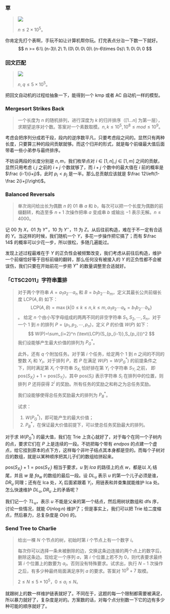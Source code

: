 ### 草

> ![](./p51.png)
>
> $n\le 2\times 10^5$。

你肯定先打个表啊，手玩不如让计算机帮你玩。打完表点分治一下数一下就好。
$$
n >= 6:\\
(n-3)\ 2\ 1\ (0\ 0\ 0\ 0)\ (n-6\times 0s)\ 1\ 0\ 0\ 0
$$

### 回文匹配

> ![](./p52.png)
>
> $n,q\le 5\times 10^5$。

把回文自动机的过程给抽象一下，能得到一个 kmp 或者 AC 自动机一样的模型。

### Mergesort Strikes Back

> 一个长度为 $n$ 的随机排列，进行深度为 $k$ 的归并排序（$[1\dots n]$ 为第一层），求期望逆序对个数。答案对一个素数取模。$n,k\leq 10^5,10^8\leq mod\leq 10^9$。

考虑会把序列分成若干段，段内的逆序数平凡，只要考虑段之间的。显然只有两种长度，只要算三种的段间贡献就够。而这个归并的形式，就是每个前缀最大值后面带着一些小弟参与最终排序。

不妨设两段的长度分别是 $n,m$，我们枚举点对 $i\in[1,n],j\in[1,m]$ 之间的贡献，显然只用考虑 $i,j$ 之前的 $i+j$ 个数就够了，而 $i+j$ 个数中的最大值在 $i$ 前的概率是 $\frac {i-1}{i+j}$，此时 $p_i<p_j$ 是一半。那么总贡献应该就是 $\frac 12\left(1-\frac 2{i+j}\right)$。

### Balanced Reversals

> 单次询问给出长为偶数 $n$ 的 01 串 $a$ 和 $b$，每次可以把一个长度为偶数的前缀翻转，构造至多 $n+1$ 次操作把串 $a$ 变成串 $b$ 或输出 $-1$ 表示无解。$n\le 4000$。

记 00 为 $X$，01 为 $Y^{+}$，10 为 $Y^{-}$，11 为 $Z$。从后往前构造，难在于不一定有合适的 $Y$。当这样的时候，我们随机一个 $Y$，多花一步操作把它搞了；而有 $\frac 14$ 的概率可以少花一步，所以很松，多随几遍能过。

发现上述过程最难在于 $Y$ 的正负性会被频繁改变，我们考虑从前往后构造，维护一个前缀恰好等于目标前缀的翻转，那么任何没有被接入的 $Y$ 的正负性都不会被误伤，我们只要在开始前花一步把 $Y^{+}$ 的数量调整至合适就好。

### 「CTSC2011」字符串重排

> 对于两个字符串 $A = a_1a_2\cdots a_n$ 和 $B = b_1b_2\cdots b_m$，定义其最长公共前缀长度 $\text{LCP}(A, B)$ 如下：
> $$\text{LCP}(A,B)=\max \{k|0\le k\le n,k\le m,a_1a_2\cdots a_k=b_1b_2\cdots b_k\}$$。
> 给定 $n$ 个由小写字母组成的两两不同的非空字符串 $S_1, S_2, \cdots , S_n$，对于一个 $1$ 到 $n$ 的排列 $P = (p_1, p_2, \cdots , p_n)$，定义 $P$ 的价值 $W(P)$ 如下：
> $$
> W(P)=\sum_{i=2}^n (\text{LCP}(S_{p_{i-1}},S_{p_i}))^2
> $$
> 我们设能够产生最大价值的排列为 $P_G^*$。
>
> 此外，还有 $q$ 个附加任务。对于第 $i$ 个任务，给定两个 $1$ 到 $n$ 之间的不同的整数 $X_i$ 和 $Y_i$。对于排列 $P$，若 $P$ 在满足 $W (P) = W (P_G^*)$ 的前提条件之下，同时满足第 $X_i$ 个字符串 $S_{X_i}$ 恰好排在第 $Y_i$ 个字符串 $S_{Y_i}$ 之前， 即 $\text{pos}(S_{X_i}) +1= \text{pos}(S_{Y_i})$，其中 $\text{pos}(S_i)$ 表示字符串 $S_i$ 在排列中的位置，则排列 $P$ 还将获得 $2^i$ 的奖励。所有任务的奖励之和称之为总任务奖励。
>
> 我们设能够使得总任务奖励最大的排列为 $P_B^*$。
>
> 试求：
> 1. $W(P_G^*)$，即可能产生的最大价值；
> 2. $P_B^*$，在保证最大价值前提下，可以使总任务奖励最大的排列。

对于求 $W(P_G^*)$ 的最大值，我们在 Trie 上贪心就好了，对于每个在同一个子树内的点，要求它们在 $P$ 上是连续的一段。不妨把每个带有 $endpos$ 的点建一个虚点，给它挂到原本的点下方，这样每个非叶子结点其本身都是空的。而每个子树对应的数组，就是以某种顺序把其儿子们的数组给拼起来。

$\text{pos}(S_{X_i}) +1= \text{pos}(S_{Y_i})$ 相当于要求，$u$ 到 $lca$ 的路径上的点 $w$，都是以 $X_i$ 结尾，并且 $w$ 是 $fa_w$ 的数组的最后一段。设 $DL_u$ 表示 $u$ 的第一个儿子必须是谁，$DR_u$ 同理；还有在 lca 处，$X_i$ 后面紧跟着 $Y_i$，用链表和并查集就能维护 lca 处。怎么快速维护 $DL_u,DR_u$ 上的矛盾呢？

我们记一个 $TL_u$，表示 $u$ 不能是父亲的第一个结点，然后用树状数组和 dfs 序，讨论一些情况，就能 $O(n\log n)$ 维护了；但是事实上，我们可以把 Trie 给二度缩点，然后暴力，总复杂度是 $O(n)$ 的。

### Send Tree to Charlie

> 给出一棵 $N$ 个节点的树，初始时第 $i$ 个节点上有一个数字 $i$。
>
> 每次你可以选择一条未被删除的边，交换这条边连接的两个点上的数字后，删除这条边。现给定一个序列 $a$，第 $i$ 个位置上若不为 $0$，则代表要求最终第 $i$ 个位置上的数要为 $a_i$。否则没有特殊要求。试求出，执行 $N-1$ 次操作之后，有多少种最终局面满足序列 $a$ 的要求。答案对 $10^9+7$ 取模。
>
> $2 \leq N \leq 5 \times 10^5$，$0 \leq a_i \leq N$。

就跟树上的数一样维护链表就好了。不同在于，这题的每一个限制都需要被满足，所以暴力就好了，复杂度是对的。方案数的话，对每个点分别数一下它的边有多少种可能的顺序就好了。